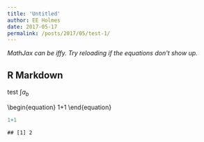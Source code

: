 ```yaml
---
title: 'Untitled'
author: EE Holmes
date: 2017-05-17
permalink: /posts/2017/05/test-1/
---
```


<div dir="ltr" style="text-align: left;" trbidi="on">
<script type="text/x-mathjax-config">
  MathJax.Hub.Config({ TeX: { equationNumbers: {autoNumber: "AMS"} } });
</script>
<script src='https://cdn.mathjax.org/mathjax/latest/MathJax.js?config=TeX-AMS-MML_HTMLorMML' type='text/javascript'>
</script>

*MathJax can be iffy. Try reloading if the equations don't show up.*

R Markdown
----------

test $\int{a_b}$

\begin{equation}
1+1
\end{equation}
``` r
1+1
```

    ## [1] 2

